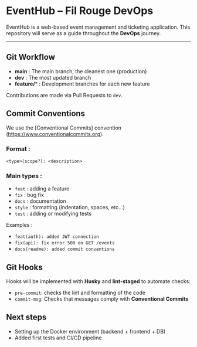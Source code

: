 # EventHub – Fil Rouge DevOps

EventHub is a web-based event management and ticketing application.
This repository will serve as a guide throughout the **DevOps** journey.

---


## Git Workflow

- **main** : The main branch, the cleanest one (production)
- **dev** : The most updated branch
- **feature/*** : Development branches for each new feature

Contributions are made via Pull Requests to `dev`.


## Commit Conventions

We use the [Conventional Commits] convention (https://www.conventionalcommits.org).

### Format :
`<type>(scope?): <description>`

### Main types :

- `feat` : adding a feature
- `fix` : bug fix
- `docs` : documentation
- `style` : formatting (indentation, spaces, etc...)
- `test` : adding or modifying tests

Examples :
- `feat(auth): added JWT connection`
- `fix(api): fix error 500 on GET /events`
- `docs(readme): added commit conventions`


## Git Hooks

Hooks will be implemented with **Husky** and **lint-staged** to automate checks:
- `pre-commit`: checks the lint and formatting of the code
- `commit-msg`: Checks that messages comply with **Conventional Commits**


## Next steps
- Setting up the Docker environment (backend + frontend + DB)
- Added first tests and CI/CD pipeline

